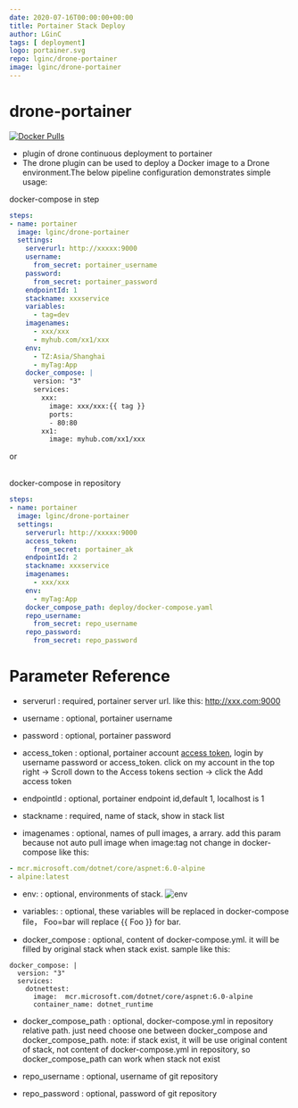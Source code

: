 ```yaml
---
date: 2020-07-16T00:00:00+00:00
title: Portainer Stack Deploy
author: LGinC
tags: [ deployment]
logo: portainer.svg
repo: lginc/drone-portainer
image: lginc/drone-portainer
---
```


# drone-portainer
[![Docker Pulls](https://img.shields.io/docker/pulls/lginc/drone-portainer.svg)](https://hub.docker.com/r/lginc/drone-portainer/)
+ plugin of drone continuous deployment to portainer
+ The drone plugin can be used to deploy a Docker image to a Drone environment.The below pipeline configuration demonstrates simple usage:

docker-compose in step

```yaml
steps:
- name: portainer
  image: lginc/drone-portainer
  settings:
    serverurl: http://xxxxx:9000
    username: 
      from_secret: portainer_username
    password:
      from_secret: portainer_password
    endpointId: 1
    stackname: xxxservice
    variables:
      - tag=dev
    imagenames: 
      - xxx/xxx
      - myhub.com/xx1/xxx
    env:
      - TZ:Asia/Shanghai
      - myTag:App
    docker_compose: |
      version: "3"
      services:
        xxx:
          image: xxx/xxx:{{ tag }}
          ports:
          - 80:80
        xx1:
          image: myhub.com/xx1/xxx
```
or

<br>docker-compose in repository

```yaml
steps:
- name: portainer
  image: lginc/drone-portainer
  settings:
    serverurl: http://xxxxx:9000
    access_token: 
      from_secret: portainer_ak
    endpointId: 2
    stackname: xxxservice
    imagenames: 
      - xxx/xxx
    env:
      - myTag:App
    docker_compose_path: deploy/docker-compose.yaml
    repo_username:
      from_secret: repo_username
    repo_password:
      from_secret: repo_password
```
# Parameter Reference

+ serverurl
: required, portainer server url. like this: http://xxx.com:9000

+ username
: optional, portainer username

+ password
: optional, portainer password

+ access_token
: optional, portainer account  [access token](https://docs.portainer.io/v/ce-2.11/api/access), login by username password or access_token. 
click on my account in the top right -> Scroll down to the Access tokens section -> click the Add access token 


+ endpointId
: optional, portainer endpoint id,default 1, localhost is 1 

+ stackname
: required, name of stack, show in stack list 

+ imagenames
: optional, names of pull images, a arrary. add this param because not auto pull image when image:tag not change in docker-compose
 like this: 

```yaml
- mcr.microsoft.com/dotnet/core/aspnet:6.0-alpine  
- alpine:latest
```


+ env:
: optional, environments of stack.
![env](https://p.sda1.dev/5/b982dedaf195db23d1767701e4200ebd/msedge_xwrxILQuNN.webp)

+ variables:
: optional, these variables will be replaced in docker-compose file，  Foo=bar will replace {{ Foo }} for bar.

+ docker_compose
: optional, content of docker-compose.yml.  it will be filled by original stack when stack exist.
sample like this:

```
docker_compose: |
  version: "3"
  services:
    dotnettest:
      image:  mcr.microsoft.com/dotnet/core/aspnet:6.0-alpine
      container_name: dotnet_runtime
```

+ docker_compose_path
: optional, docker-compose.yml in repository relative path. just need choose one between docker_compose and docker_compose_path.
note: if stack exist, it will be use original content of stack, not content of docker-compose.yml in repository, so docker_compose_path can work when stack not exist


+ repo_username
: optional, username of git repository


+ repo_password
: optional, password of git repository


